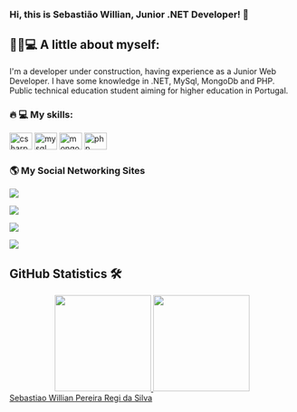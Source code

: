 ### Hi, this is Sebastião Willian, Junior .NET Developer! 👋

## 👨‍💻💻 A little about myself:
<div>
  <p>
    I'm a developer under construction, having experience as a Junior Web Developer. 
    I have some knowledge in .NET, MySql, MongoDb and PHP. 
    Public technical education student aiming for higher education in Portugal.    
  </p>
</div>
<h3>🔥 💻 My skills: </h3>
<!--
https://devicon.dev/ - Baixar os SVG's.
-->
<div style="display": inline_block>
  <img aling="center" alt="csharp" height="30" width="40" src="https://cdn.jsdelivr.net/gh/devicons/devicon/icons/csharp/csharp-line.svg">
  <img aling="center" alt="mysql" height="30" width="40" src="https://cdn.jsdelivr.net/gh/devicons/devicon/icons/mysql/mysql-plain-wordmark.svg">
  <img aling="center" alt="mongo" height="30" width="40" src="https://cdn.jsdelivr.net/gh/devicons/devicon/icons/mongodb/mongodb-original-wordmark.svg">
  <img aling="center" alt="php" height="30" width="40" src="https://cdn.jsdelivr.net/gh/devicons/devicon/icons/php/php-plain.svg">
<!-- img aling="center" alt="prometheus" hight="30" width="40" src="https://upload.wikimedia.org/wikipedia/commons/thumb/3/38/Prometheus_software_logo.svg/115px-Prometheus_software_logo.svg.png?20200109082328">
-->
</div>
<!-- ## 🏆 Course 👨‍🎓 Certifications
Description    |  Institute |  Year  | Type
------------ | ---------- | ---- | -----
-->
<!-- 
  https://dev.to/envoy_/150-badges-for-github-pnk - Badges para redes sociais.
  API do WhatsApp - https://api.whatsapp.com/send?phone=seunumerodetelefone&text=sua%20mensagem
-->
<h3>🌎 My Social Networking Sites</h3>
<div>
  <!-- Facebook -->
  <a href="https://www.facebook.com/srwilliansilva" target="_blank"><img src="https://img.shields.io/badge/Facebook-1877F2?style=for-the-badge&logo=facebook&logoColor=white" target="_blank"></a>
  
  <!-- Linkedin -->
  <a href="https://www.linkedin.com/in/sebastiao-willian-pereira-regi-da-silva-2b380418a/" target="_blank"><img src="https://img.shields.io/badge/LinkedIn-0077B5?style=for-the-badge&logo=linkedin&logoColor=white" target="_blank"></a>
  
  <!-- WhatsApp -->
  <a href="https://api.whatsapp.com/send?phone=5527999570725&text=Hi!%20I%20found%20you%20in%20GitHub!" target="_blank"><img src="https://img.shields.io/badge/WhatsApp-25D366?style=for-the-badge&logo=whatsapp&logoColor=white" target="_blank"></a>
</div>
  <!-- Medium -->
  <a href="https://medium.com/@swillian2009" target="_blank"><img src="https://img.shields.io/badge/Medium-12100E?style=for-the-badge&logo=medium&logoColor=white" target="_blank"></a>

## GitHub Statistics 🛠️

<div align="center">
  <a href= "https://github.com/SebastiaoRegiSilva">
  <img height="170em" src="https://github-readme-stats.vercel.app/api?username=SebastiaoRegiSilva&show_icons=true&theme=dark&include_all_commits=true&count_private=true"/>
  <img height="170em" src="https://github-readme-stats.vercel.app/api/top-langs/?username=SebastiaoRegiSilva&layout=compact&langs_count=10&theme=dark"/>
</div>
 
<!--Teste --> 
<div class="badge-base LI-profile-badge" data-locale="pt_BR" data-size="medium" data-theme="dark" data-type="VERTICAL" data-vanity="sebastiao-willian-pereira-regi-da-silva-2b380418a" data-version="v1"><a class="badge-base__link LI-simple-link" href="https://br.linkedin.com/in/sebastiao-willian-pereira-regi-da-silva-2b380418a?trk=profile-badge">Sebastiao Willian Pereira Regi da Silva</a>
</div>
              
  


<!--
**SebastiaoRegiSilva/SebastiaoRegiSilva** is a ✨ _special_ ✨ repository because its `README.md` (this file) appears on your GitHub profile.

Here are some ideas to get you started:

- 🔭 I’m currently working on ...
- 🌱 I’m currently learning ...
- 👯 I’m looking to collaborate on ...
- 🤔 I’m looking for help with ...
- 💬 Ask me about ...
- 📫 How to reach me: ...
- 😄 Pronouns: ...
- ⚡ Fun fact: ...
-->
